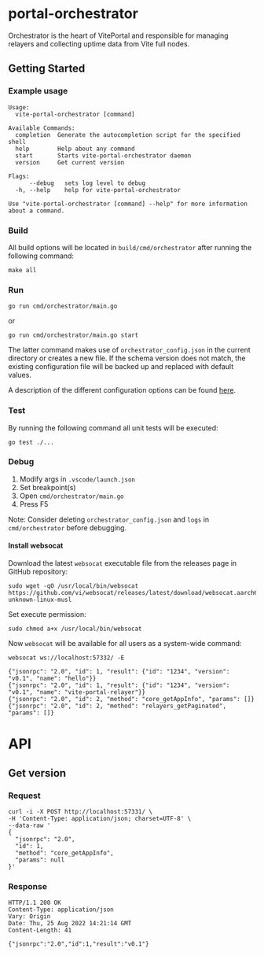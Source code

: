 # portal-orchestrator

Orchestrator is the heart of VitePortal and responsible for managing relayers and collecting uptime data from Vite full nodes.

## Getting Started
### Example usage

```
Usage:
  vite-portal-orchestrator [command]

Available Commands:
  completion  Generate the autocompletion script for the specified shell
  help        Help about any command
  start       Starts vite-portal-orchestrator daemon
  version     Get current version

Flags:
      --debug   sets log level to debug
  -h, --help    help for vite-portal-orchestrator

Use "vite-portal-orchestrator [command] --help" for more information about a command.
```

### Build

All build options will be located in `build/cmd/orchestrator` after running the following command:

`make all`

### Run

`go run cmd/orchestrator/main.go`

or

`go run cmd/orchestrator/main.go start`

The latter command makes use of `orchestrator_config.json` in the current directory or creates a new file. If the schema version does not match, the existing configuration file will be backed up and replaced with default values.

A description of the different configuration options can be found [here](./internal/types/config.go).

### Test

By running the following command all unit tests will be executed:

`go test ./...`

### Debug

1. Modify args in `.vscode/launch.json`
2. Set breakpoint(s)
3. Open `cmd/orchestrator/main.go`
4. Press F5

Note: Consider deleting `orchestrator_config.json` and `logs` in `cmd/orchestrator` before debugging.

#### Install websocat

Download the latest `websocat` executable file from the releases page in GitHub repository:

```
sudo wget -qO /usr/local/bin/websocat https://github.com/vi/websocat/releases/latest/download/websocat.aarch64-unknown-linux-musl
```

Set execute permission:

```
sudo chmod a+x /usr/local/bin/websocat
```

Now `websocat` will be available for all users as a system-wide command:

```
websocat ws://localhost:57332/ -E
```

```
{"jsonrpc": "2.0", "id": 1, "result": {"id": "1234", "version": "v0.1", "name": "hello"}}
{"jsonrpc": "2.0", "id": 1, "result": {"id": "1234", "version": "v0.1", "name": "vite-portal-relayer"}}
{"jsonrpc": "2.0", "id": 2, "method": "core_getAppInfo", "params": []}
{"jsonrpc": "2.0", "id": 2, "method": "relayers_getPaginated", "params": []}
```

# API

## Get version <a name="get_version"></a>

### Request

    curl -i -X POST http://localhost:57331/ \
    -H 'Content-Type: application/json; charset=UTF-8' \
    --data-raw '
    {
      "jsonrpc": "2.0",
      "id": 1,
      "method": "core_getAppInfo",
      "params": null
    }'

### Response

    HTTP/1.1 200 OK
    Content-Type: application/json
    Vary: Origin
    Date: Thu, 25 Aug 2022 14:21:14 GMT
    Content-Length: 41

    {"jsonrpc":"2.0","id":1,"result":"v0.1"}

